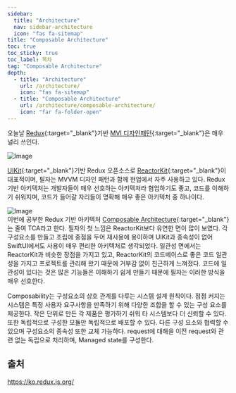 ```yaml
---
sidebar:
  title: "Architecture"
  nav: sidebar-architecture
  icon: "fas fa-sitemap"
title: "Composable Architecture"
toc: true
toc_sticky: true
toc_label: 목차
tag: "Composable Architecture"
depth:
  - title: "Architecture"
    url: /architecture/
    icon: "fas fa-sitemap"
  - title: "Composable Architecture"
    url: /architecture/composable-architecture/
    icon: "far fa-folder-open"
---
```

오늘날 [<i class="fas fa-link"></i>Redux](https://github.com/reduxjs/redux){:target="_blank"}기반 [<i class="fas fa-link"></i>MVI 디자인패턴](https://amsterdamstandard.com/en/post/modern-android-architecture-with-mvi-design-pattern){:target="_blank"}은 매우 널리 쓰인다.  

![Image](https://images.velog.io/images/wooder2050/post/22581891-9ac2-40c9-bfba-bf9b7dfe6b67/redux.jpg)  

[<i class="fas fa-link"></i> UIKit](https://developer.apple.com/documentation/uikit){:target="_blank"}기반 Redux 오픈소스로 [<i class="fas fa-link"></i> ReactorKit](https://github.com/ReactorKit/ReactorKit){:target="_blank"}이 대표적이며, 필자는 MVVM 디자인 패턴과 함께 현업에서 자주 사용하고 있다. Redux기반 아키텍처는 개발자들이 매우 선호하는 아키텍처라 협업하기도 좋고, 코드를 이해하기 쉬워지며, 코드가 들어갈 자리들이 명확해 매우 좋은 아키텍처 중 하나이다. 

![Image](https://i0.wp.com/hanamon.kr/wp-content/uploads/2021/07/%E1%84%85%E1%85%B5%E1%84%83%E1%85%A5%E1%86%A8%E1%84%89%E1%85%B3-%E1%84%89%E1%85%A1%E1%86%BC%E1%84%90%E1%85%A2%E1%84%80%E1%85%AA%E1%86%AB%E1%84%85%E1%85%B5-%E1%84%83%E1%85%A1%E1%86%AB%E1%84%80%E1%85%A8.png?resize=919%2C492&ssl=1)  
이번에 공부한 Redux 기반 아키텍처 [<i class="fas fa-link"></i> Composable Architecture](https://github.com/pointfreeco/swift-composable-architecture){:target="_blank"}는 줄여 TCA라고 한다. 필자의 첫 느낌은 ReactorKit보다 유연한 면이 많이 보였다. 각 구성요소를 만들고 조립에 중점을 두어 재사용에 용이하며 UIKit과 종속성이 없어 SwiftUI에서도 사용이 매우 편리한 아키텍처로 생각되었다. 일관성 면에서는 ReactorKit과 비슷한 장점을 가지고 있고, ReactorKit의 코드베이스로 좋은 코드 일관성을 가지고 프로젝트를 관리해 왔기 때문에 거부감 없이 친근하게 느껴졌다. 코드에 일관성이 있다는 것은 많은 기능들은 이해하기 쉽게 만들기 때문에 필자는 이러한 방식을 매우 선호한다.

Composability는 구성요소의 상호 관계를 다루는 시스템 설계 원칙이다. 점점 커지는 시스템은 특정 사용자 요구사항을 만족하기 위해 다양한 조합을 할 수 있는 구성 요소를 제공한다. 작은 단위로 만든 각 제품은 평가하기 쉬워 타 시스템보다 더 신뢰할 수 있다. 또한 독립적으로 구성한 모듈만 독립적으로 배포할 수 있다. 다른 구성 요소와 협력할 수 있으며 구성요소의 종속성 또한 교체 가능하다. request에 대해을 이전 request와 관련 없는 독립으로 처리하며, Managed state를 구성한다.

<!--### Modeling-->
<!--모델링은 현실에 대한 의도적인 추상화로 이해되며, 그 결과 개념화 및 기본 가정 및 제약에 대한 형식적인 사양이 생성된다. 특히 컴퓨터에서 실행 가능한 버전의 구현을 지원하는 데 사용되는 모델에 관심이 있다. 모델링은 개념화를 목표로 하지만 시뮬레이션 문제는 주로 구현에 중점을 둔다. 즉, 모델링은 추상화 수준에 있는 반면 시뮬레이션은 구현 수준에 있다.-->

## 출처
https://ko.redux.js.org/
